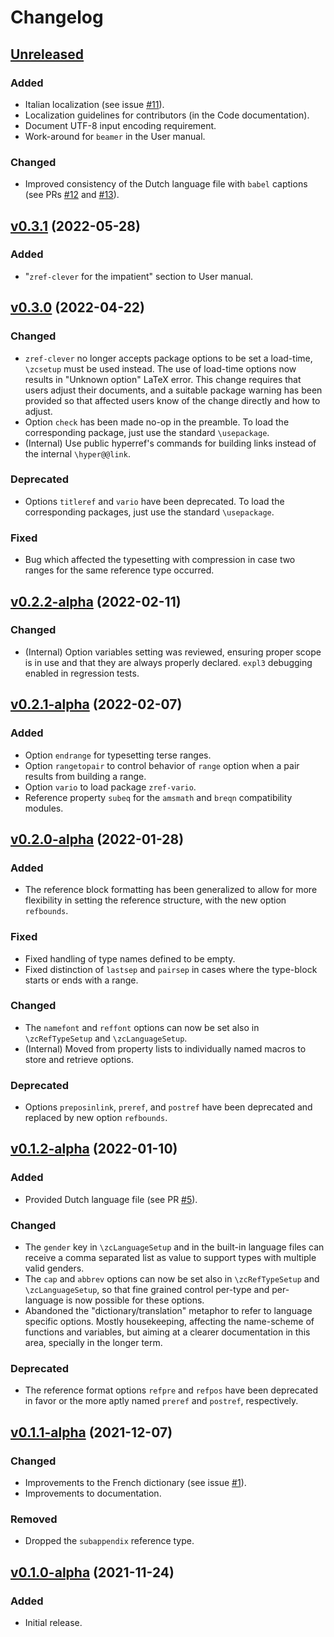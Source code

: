 # Changelog

## [Unreleased](https://github.com/gusbrs/zref-clever/compare/v0.3.1...HEAD)

### Added
- Italian localization (see issue
  [#11](https://github.com/gusbrs/zref-clever/issues/11)).
- Localization guidelines for contributors (in the Code documentation).
- Document UTF-8 input encoding requirement.
- Work-around for `beamer` in the User manual.

### Changed
- Improved consistency of the Dutch language file with `babel` captions (see
  PRs [#12](https://github.com/gusbrs/zref-clever/pull/12) and
  [#13](https://github.com/gusbrs/zref-clever/pull/13)).

## [v0.3.1](https://github.com/gusbrs/zref-clever/compare/v0.3.0...v0.3.1) (2022-05-28)

### Added
- "`zref-clever` for the impatient" section to User manual.

## [v0.3.0](https://github.com/gusbrs/zref-clever/compare/v0.2.2-alpha...v0.3.0) (2022-04-22)

### Changed
- `zref-clever` no longer accepts package options to be set a load-time,
  `\zcsetup` must be used instead.  The use of load-time options now results
  in "Unknown option" LaTeX error.  This change requires that users adjust
  their documents, and a suitable package warning has been provided so that
  affected users know of the change directly and how to adjust.
- Option `check` has been made no-op in the preamble.  To load the
  corresponding package, just use the standard `\usepackage`.
- (Internal) Use public hyperref's commands for building links instead of the
  internal `\hyper@@link`.

### Deprecated
- Options `titleref` and `vario` have been deprecated.  To load the
  corresponding packages, just use the standard `\usepackage`.

### Fixed
- Bug which affected the typesetting with compression in case two ranges for
  the same reference type occurred.

## [v0.2.2-alpha](https://github.com/gusbrs/zref-clever/compare/v0.2.1-alpha...v0.2.2-alpha) (2022-02-11)

### Changed
- (Internal) Option variables setting was reviewed, ensuring proper scope is
  in use and that they are always properly declared.  `expl3` debugging
  enabled in regression tests.

## [v0.2.1-alpha](https://github.com/gusbrs/zref-clever/compare/v0.2.0-alpha...v0.2.1-alpha) (2022-02-07)

### Added
- Option `endrange` for typesetting terse ranges.
- Option `rangetopair` to control behavior of `range` option when a pair
  results from building a range.
- Option `vario` to load package `zref-vario`.
- Reference property `subeq` for the `amsmath` and `breqn` compatibility
  modules.

## [v0.2.0-alpha](https://github.com/gusbrs/zref-clever/compare/v0.1.2-alpha...v0.2.0-alpha) (2022-01-28)

### Added
- The reference block formatting has been generalized to allow for more
  flexibility in setting the reference structure, with the new option
  `refbounds`.

### Fixed
- Fixed handling of type names defined to be empty.
- Fixed distinction of `lastsep` and `pairsep` in cases where the type-block
  starts or ends with a range.

### Changed
- The `namefont` and `reffont` options can now be set also in
  `\zcRefTypeSetup` and `\zcLanguageSetup`.
- (Internal) Moved from property lists to individually named macros to store
  and retrieve options.

### Deprecated
- Options `preposinlink`, `preref`, and `postref` have been deprecated and
  replaced by new option `refbounds`.

## [v0.1.2-alpha](https://github.com/gusbrs/zref-clever/compare/v0.1.1-alpha...v0.1.2-alpha) (2022-01-10)

### Added
- Provided Dutch language file (see PR
  [#5](https://github.com/gusbrs/zref-clever/pull/5)).

### Changed
- The `gender` key in `\zcLanguageSetup` and in the built-in language files
  can receive a comma separated list as value to support types with multiple
  valid genders.
- The `cap` and `abbrev` options can now be set also in `\zcRefTypeSetup` and
  `\zcLanguageSetup`, so that fine grained control per-type and per-language
  is now possible for these options.
- Abandoned the "dictionary/translation" metaphor to refer to language
  specific options.  Mostly housekeeping, affecting the name-scheme of
  functions and variables, but aiming at a clearer documentation in this area,
  specially in the longer term.

### Deprecated
- The reference format options `refpre` and `refpos` have been deprecated in
  favor or the more aptly named `preref` and `postref`, respectively.

## [v0.1.1-alpha](https://github.com/gusbrs/zref-clever/compare/v0.1.0-alpha...v0.1.1-alpha) (2021-12-07)

### Changed
- Improvements to the French dictionary (see issue
  [#1](https://github.com/gusbrs/zref-clever/issues/1)).
- Improvements to documentation.

### Removed
- Dropped the `subappendix` reference type.

## [v0.1.0-alpha](https://github.com/gusbrs/zref-clever/releases/tag/v0.1.0-alpha) (2021-11-24)

### Added
- Initial release.
